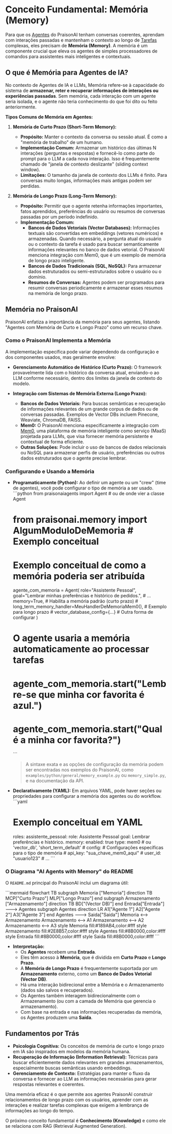 # Conceito Fundamental: Memória (Memory)

Para que os [Agentes](./01_agentes.md) do PraisonAI tenham conversas coerentes, aprendam com interações passadas e mantenham o contexto ao longo de [Tarefas](./02_tarefas.md) complexas, eles precisam de **Memória (Memory)**. A memória é um componente crucial que eleva os agentes de simples processadores de comandos para assistentes mais inteligentes e contextuais.

## O que é Memória para Agentes de IA?

No contexto de Agentes de IA e LLMs, Memória refere-se à capacidade do sistema de **armazenar, reter e recuperar informações de interações ou experiências passadas**. Sem memória, cada interação com um agente seria isolada, e o agente não teria conhecimento do que foi dito ou feito anteriormente.

**Tipos Comuns de Memória em Agentes:**

1.  **Memória de Curto Prazo (Short-Term Memory):**
    *   **Propósito:** Manter o contexto da conversa ou sessão atual. É como a "memória de trabalho" de um humano.
    *   **Implementação Comum:** Armazenar um histórico das últimas N interações (perguntas e respostas) e fornecê-lo como parte do prompt para o LLM a cada nova interação. Isso é frequentemente chamado de "janela de contexto deslizante" (sliding context window).
    *   **Limitações:** O tamanho da janela de contexto dos LLMs é finito. Para conversas muito longas, informações mais antigas podem ser perdidas.

2.  **Memória de Longo Prazo (Long-Term Memory):**
    *   **Propósito:** Permitir que o agente retenha informações importantes, fatos aprendidos, preferências do usuário ou resumos de conversas passadas por um período indefinido.
    *   **Implementação Comum:**
        *   **Bancos de Dados Vetoriais (Vector Databases):** Informações textuais são convertidas em embeddings (vetores numéricos) e armazenadas. Quando necessário, a pergunta atual do usuário ou o contexto da tarefa é usado para buscar semanticamente informações relevantes no banco de dados vetorial. O PraisonAI menciona integração com Mem0, que é um exemplo de memória de longo prazo inteligente.
        *   **Bancos de Dados Tradicionais (SQL, NoSQL):** Para armazenar dados estruturados ou semi-estruturados sobre o usuário ou o domínio.
        *   **Resumos de Conversas:** Agentes podem ser programados para resumir conversas periodicamente e armazenar esses resumos na memória de longo prazo.

## Memória no PraisonAI

PraisonAI enfatiza a importância da memória para seus agentes, listando "Agentes com Memória de Curto e Longo Prazo" como um recurso chave.

### Como o PraisonAI Implementa a Memória

A implementação específica pode variar dependendo da configuração e dos componentes usados, mas geralmente envolve:

*   **Gerenciamento Automático de Histórico (Curto Prazo):** O framework provavelmente lida com o histórico da conversa atual, enviando-o ao LLM conforme necessário, dentro dos limites da janela de contexto do modelo.

*   **Integração com Sistemas de Memória Externa (Longo Prazo):**
    *   **Bancos de Dados Vetoriais:** Para buscas semânticas e recuperação de informações relevantes de um grande corpus de dados ou de conversas passadas. Exemplos de Vector DBs incluem Pinecone, Weaviate, ChromaDB, FAISS.
    *   **Mem0:** O PraisonAI menciona especificamente a integração com [Mem0](https://mem0.ai/), uma plataforma de memória inteligente como serviço (MaaS) projetada para LLMs, que visa fornecer memória persistente e contextual de forma eficiente.
    *   **Outras Soluções:** Pode incluir o uso de bancos de dados relacionais ou NoSQL para armazenar perfis de usuário, preferências ou outros dados estruturados que o agente precise lembrar.

### Configurando e Usando a Memória

*   **Programaticamente (Python):**
    Ao definir um agente ou um "crew" (time de agentes), você pode configurar o tipo de memória a ser usado.
    \`\`\`python
    from praisonaiagents import Agent # ou de onde vier a classe Agent
    # from praisonai.memory import AlgumModuloDeMemoria # Exemplo conceitual

    # Exemplo conceitual de como a memória poderia ser atribuída
    agente_com_memoria = Agent(
        role="Assistente Pessoal",
        goal="Lembrar minhas preferências e histórico de pedidos.",
        # ...
        memory=True, # Habilita a memória padrão (curto prazo)
        # long_term_memory_handler=MeuHandlerDeMemoriaMem0(), # Exemplo para longo prazo
        # vector_database_config={...} # Outra forma de configurar
    )

    # O agente usaria a memória automaticamente ao processar tarefas
    # agente_com_memoria.start("Lembre-se que minha cor favorita é azul.")
    # agente_com_memoria.start("Qual é a minha cor favorita?")
    \`\`\`
    > A sintaxe exata e as opções de configuração da memória podem ser encontradas nos exemplos do PraisonAI, como `examples/python/general/memory_example.py` ou `memory_simple.py`, e na documentação da API.

*   **Declarativamente (YAML):**
    Em arquivos YAML, pode haver seções ou propriedades para configurar a memória dos agentes ou do workflow.
    \`\`\`yaml
    # Exemplo conceitual em YAML
    roles:
      assistente_pessoal:
        role: Assistente Pessoal
        goal: Lembrar preferências e histórico.
        memory:
          enabled: true
          type: mem0 # ou 'vector_db', 'short_term_default'
          # config: # Configurações específicas para o tipo de memória
          #   api_key: "sua_chave_mem0_aqui"
          #   user_id: "usuario123"
        # ...
    \`\`\`

### O Diagrama "AI Agents with Memory" do README

O `README.md` principal do PraisonAI inclui um diagrama útil:

\`\`\`mermaid
flowchart TB
    subgraph Memoria ["Memoria"]
        direction TB
        MCP["Curto Prazo"]
        MLP["Longo Prazo"]
    end
    subgraph Armazenamento ["Armazenamento"]
        direction TB
        BD["(Vector DB)"]
    end
    Entrada["Entrada"] ---> Agentes
    subgraph Agentes
        direction LR
        A1["Agente 1"]
        A2["Agente 2"]
        A3["Agente 3"]
    end
    Agentes ---> Saida["Saida"]
    Memoria <--> Armazenamento
    Armazenamento <--> A1
    Armazenamento <--> A2
    Armazenamento <--> A3
    style Memoria fill:#189AB4,color:#fff
    style Armazenamento fill:#2E8B57,color:#fff
    style Agentes fill:#8B0000,color:#fff
    style Entrada fill:#8B0000,color:#fff
    style Saida fill:#8B0000,color:#fff
\`\`\`
*   **Interpretação:**
    *   Os **Agentes** recebem uma **Entrada**.
    *   Eles têm acesso à **Memória**, que é dividida em **Curto Prazo** e **Longo Prazo**.
    *   A **Memória de Longo Prazo** é frequentemente suportada por um **Armazenamento** externo, como um **Banco de Dados Vetorial (Vector DB)**.
    *   Há uma interação bidirecional entre a Memória e o Armazenamento (dados são salvos e recuperados).
    *   Os Agentes também interagem bidirecionalmente com o Armazenamento (ou com a camada de Memória que gerencia o armazenamento).
    *   Com base na entrada e nas informações recuperadas da memória, os Agentes produzem uma **Saída**.

## Fundamentos por Trás

*   **Psicologia Cognitiva:** Os conceitos de memória de curto e longo prazo em IA são inspirados em modelos da memória humana.
*   **Recuperação de Informação (Information Retrieval):** Técnicas para buscar eficientemente dados relevantes em grandes armazenamentos, especialmente buscas semânticas usando embeddings.
*   **Gerenciamento de Contexto:** Estratégias para manter o fluxo da conversa e fornecer ao LLM as informações necessárias para gerar respostas relevantes e coerentes.

Uma memória eficaz é o que permite aos agentes PraisonAI construir relacionamentos de longo prazo com os usuários, aprender com as interações e realizar tarefas complexas que exigem a lembrança de informações ao longo do tempo.

O próximo conceito fundamental é **Conhecimento (Knowledge)** e como ele se relaciona com RAG (Retrieval Augmented Generation).
